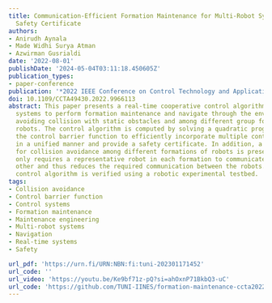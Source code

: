 ```yaml
---
title: Communication-Efficient Formation Maintenance for Multi-Robot System with a
  Safety Certificate
authors:
- Anirudh Aynala
- Made Widhi Surya Atman
- Azwirman Gusrialdi
date: '2022-08-01'
publishDate: '2024-05-04T03:11:18.450605Z'
publication_types:
- paper-conference
publication: '*2022 IEEE Conference on Control Technology and Applications (CCTA)*'
doi: 10.1109/CCTA49430.2022.9966113
abstract: This paper presents a real-time cooperative control algorithm for multi-robot
  systems to perform formation maintenance and navigate through the environment while
  avoiding collision with static obstacles and among different group formations of
  robots. The control algorithm is computed by solving a quadratic program and utilizing
  the control barrier function to efficiently incorporate multiple control objectives
  in a unified manner and provide a safety certificate. In addition, a novel method
  for collision avoidance among different formations of robots is presented which
  only requires a representative robot in each formation to communicate with each
  other and thus reduces the required communication between the robots. The cooperative
  control algorithm is verified using a robotic experimental testbed.
tags:
- Collision avoidance
- Control barrier function
- Control systems
- Formation maintenance
- Maintenance engineering
- Multi-robot systems
- Navigation
- Real-time systems
- Safety

url_pdf: 'https://urn.fi/URN:NBN:fi:tuni-202301171452'
url_code: ''
url_video: 'https://youtu.be/Ke9bf71z-pQ?si=ahOxnP71BkbQ3-uC'
url_code: 'https://github.com/TUNI-IINES/formation-maintenance-ccta2022'
---
```

